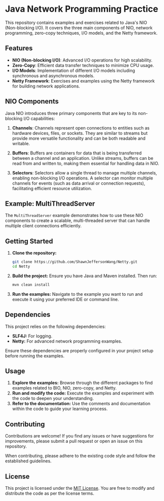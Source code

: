 # Java Network Programming Practice

This repository contains examples and exercises related to Java's NIO (Non-blocking I/O). It covers the three main components of NIO, network programming, zero-copy techniques, I/O models, and the Netty framework.

## Features

- **NIO (Non-blocking I/O)**: Advanced I/O operations for high scalability.
- **Zero-Copy**: Efficient data transfer techniques to minimize CPU usage.
- **I/O Models**: Implementation of different I/O models including synchronous and asynchronous models.
- **Netty Framework**: Exercises and examples using the Netty framework for building network applications.

## NIO Components

Java NIO introduces three primary components that are key to its non-blocking I/O capabilities:

1. **Channels**: Channels represent open connections to entities such as hardware devices, files, or sockets. They are similar to streams but provide more versatile functionality and can be both readable and writable.

2. **Buffers**: Buffers are containers for data that is being transferred between a channel and an application. Unlike streams, buffers can be read from and written to, making them essential for handling data in NIO.

3. **Selectors**: Selectors allow a single thread to manage multiple channels, enabling non-blocking I/O operations. A selector can monitor multiple channels for events (such as data arrival or connection requests), facilitating efficient resource utilization.

## Example: MultiThreadServer

The `MultiThreadServer` example demonstrates how to use these NIO components to create a scalable, multi-threaded server that can handle multiple client connections efficiently.
## Getting Started

1. **Clone the repository:**

   ```sh
   git clone https://github.com/ShawnJeffersonWang/Netty.git
   cd Netty
   ```

2. **Build the project:**
   Ensure you have Java and Maven installed. Then run:

   ```sh
   mvn clean install
   ```

3. **Run the examples:**
   Navigate to the example you want to run and execute it using your preferred IDE or command line.

## Dependencies

This project relies on the following dependencies:

- **SLF4J:** For logging.
- **Netty:** For advanced network programming examples.

Ensure these dependencies are properly configured in your project setup before running the examples.

## Usage

1. **Explore the examples:** Browse through the different packages to find examples related to BIO, NIO, zero-copy, and Netty.
2. **Run and modify the code:** Execute the examples and experiment with the code to deepen your understanding.
3. **Refer to the documentation:** Use the comments and documentation within the code to guide your learning process.

## Contributing

Contributions are welcome! If you find any issues or have suggestions for improvements, please submit a pull request or open an issue on this repository.

When contributing, please adhere to the existing code style and follow the established guidelines.

## License

This project is licensed under the [MIT License](LICENSE). You are free to modify and distribute the code as per the license terms.

